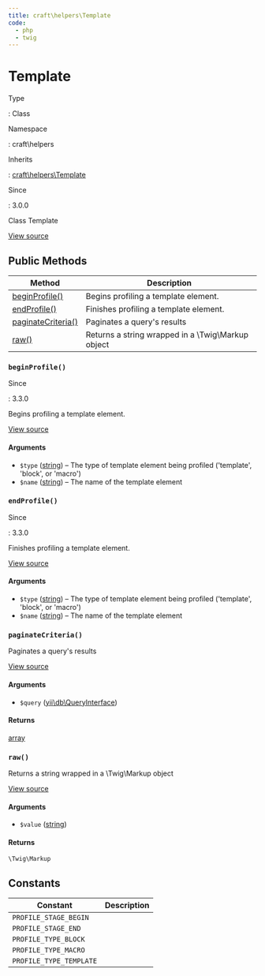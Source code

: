 ```yaml
---
title: craft\helpers\Template
code:
  - php
  - twig
---
```


# Template

Type

:   Class

Namespace

:   craft\helpers

Inherits

:   [craft\helpers\Template](craft-helpers-template.md)

Since

:   3.0.0



Class Template





[View source](https://github.com/craftcms/cms/blob/master/src/helpers/Template.php)






## Public Methods

| Method                                                                  | Description
| ----------------------------------------------------------------------- | -------------------------------------------------
| [beginProfile()](craft-helpers-template.md#method-beginprofile)         | Begins profiling a template element.
| [endProfile()](craft-helpers-template.md#method-endprofile)             | Finishes profiling a template element.
| [paginateCriteria()](craft-helpers-template.md#method-paginatecriteria) | Paginates a query's results
| [raw()](craft-helpers-template.md#method-raw)                           | Returns a string wrapped in a \Twig\Markup object

### `beginProfile()`



Since

:   3.3.0



Begins profiling a template element.




[View source](https://github.com/craftcms/cms/blob/master/src/helpers/Template.php#L145-L158)


#### Arguments

- `$type` ([string](http://php.net/language.types.string)) – The type of template element being profiled ('template', 'block', or 'macro')
- `$name` ([string](http://php.net/language.types.string)) – The name of the template element




### `endProfile()`



Since

:   3.3.0



Finishes profiling a template element.




[View source](https://github.com/craftcms/cms/blob/master/src/helpers/Template.php#L167-L175)


#### Arguments

- `$type` ([string](http://php.net/language.types.string)) – The type of template element being profiled ('template', 'block', or 'macro')
- `$name` ([string](http://php.net/language.types.string)) – The name of the template element




### `paginateCriteria()`





Paginates a query's results




[View source](https://github.com/craftcms/cms/blob/master/src/helpers/Template.php#L112-L125)


#### Arguments

- `$query` ([yii\db\QueryInterface](https://www.yiiframework.com/doc/api/2.0/yii-db-queryinterface))

#### Returns

[array](http://php.net/language.types.array)



### `raw()`





Returns a string wrapped in a \Twig\Markup object




[View source](https://github.com/craftcms/cms/blob/master/src/helpers/Template.php#L133-L136)


#### Arguments

- `$value` ([string](http://php.net/language.types.string))

#### Returns

`\Twig\Markup`







## Constants

| Constant                | Description
| ----------------------- | -----------
| `PROFILE_STAGE_BEGIN`   |
| `PROFILE_STAGE_END`     |
| `PROFILE_TYPE_BLOCK`    |
| `PROFILE_TYPE_MACRO`    |
| `PROFILE_TYPE_TEMPLATE` |



